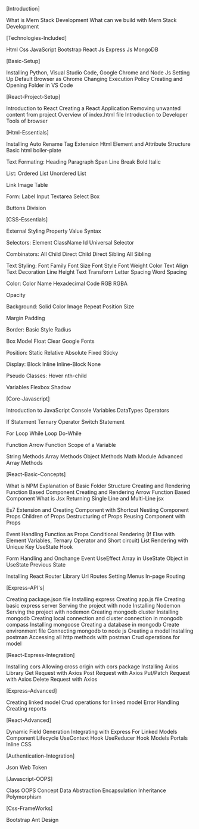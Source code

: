 [Introduction]

What is Mern Stack Development
What can we build with Mern Stack Development

[Technologies-Included]

Html
Css
JavaScript
Bootstrap
React Js
Express Js
MongoDB


[Basic-Setup]

Installing Python, Visual Studio Code, Google Chrome and Node Js
Setting Up Default Browser as Chrome
Changing Execution Policy
Creating and Opening Folder in VS Code


[React-Project-Setup]

Introduction to React
Creating a React Application
Removing unwanted content from project
Overview of index.html file
Introduction to Developer Tools of browser


[Html-Essentials]

Installing Auto Rename Tag Extension
Html Element and Attribute Structure
Basic html boiler-plate

Text Formating:
    Heading
    Paragraph
    Span
    Line Break
    Bold
    Italic

List:
    Ordered List
    Unordered List

Link
Image
Table

Form:
    Label
    Input
    Textarea
    Select Box

Buttons
Division


[CSS-Essentials]

External Styling
Property Value Syntax

Selectors:
    Element
    ClassName
    Id
    Universal Selector

Combinators:
    All Child
    Direct Child
    Direct Sibling
    All Sibling

Text Styling:
    Font Family
    Font Size
    Font Style
    Font Weight
    Color
    Text Align
    Text Decoration
    Line Height
    Text Transform
    Letter Spacing
    Word Spacing

Color:
    Color Name
    Hexadecimal Code
    RGB
    RGBA

Opacity

Background:
    Solid Color
    Image
    Repeat
    Position
    Size

Margin
Padding

Border:
    Basic Style
    Radius

Box Model
Float
Clear
Google Fonts

Position:
    Static
    Relative
    Absolute
    Fixed
    Sticky

Display:
    Block
    Inline
    Inline-Block
    None

Pseudo Classes:
    Hover
    nth-child

Variables
Flexbox
Shadow


[Core-Javascript]

Introduction to JavaScript
Console
Variables
DataTypes
Operators

If Statement
Ternary Operator
Switch Statement

For Loop
While Loop
Do-While

Function
Arrow Function
Scope of a Variable

String Methods
Array Methods
Object Methods
Math Module
Advanced Array Methods


[React-Basic-Concepts]

What is NPM
Explanation of Basic Folder Structure
Creating and Rendering Function Based Component
Creating and Rendering Arrow Function Based Component
What is Jsx
Returning Single Line and Multi-Line jsx

Es7 Extension and Creating Component with Shortcut
Nesting Component
Props
Children of Props
Destructuring of Props
Reusing Component with Props

Event Handling
Functios as Props
Conditional Rendering (If Else with Element Variables, Ternary Operator and Short circuit)
List Rendering with Unique Key
UseState Hook

Form Handling and Onchange Event
UseEffect
Array in UseState
Object in UseState
Previous State

Installing React Router Library
Url Routes
Setting Menus
In-page Routing


[Express-API's]

Creating package.json file
Installing express
Creating app.js file
Creating basic express server
Serving the project with node
Installing Nodemon
Serving the project with nodemon
Creating mongodb cluster
Installing mongodb
Creating local connection and cluster connection in mongodb compass
Installing mongoose
Creating a database in mongodb
Create environment file 
Connecting mongodb to node js
Creating a model
Installing postman
Accessing all http methods with postman
Crud operations for model


[React-Express-Integration]

Installing cors
Allowing cross origin with cors package
Installing Axios Library
Get Request with Axios
Post Request with Axios
Put/Patch Request with Axios
Delete Request with Axios


[Express-Advanced]

Creating linked model
Crud operations for linked model
Error Handling
Creating reports


[React-Advanced]

Dynamic Field Generation
Integrating with Express For Linked Models
Component Lifecycle
UseContext Hook
UseReducer Hook
Models
Portals
Inline CSS

[Authentication-Integration]

Json Web Token


[Javascript-OOPS]

Class
OOPS Concept
Data Abstraction
Encapsulation
Inheritance
Polymorphism


[Css-FrameWorks]

Bootstrap
Ant Design